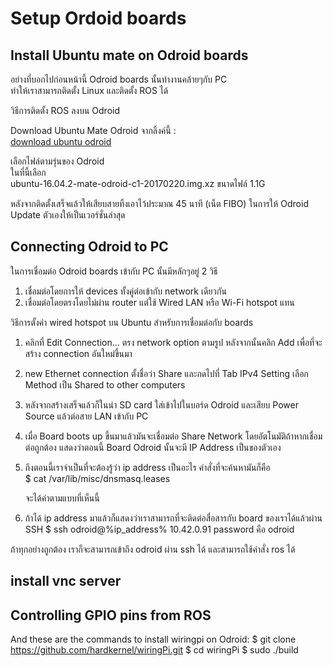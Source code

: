 # Setup Ordoid boards

## Install Ubuntu mate on Odroid boards

อย่างที่บอกไปก่อนหน้านี้ Odroid boards นั้นทำงานคล้ายๆกับ PC \
ทำให้เราสามารถติดตั้ง Linux และติดตั้ง ROS ได้

วิธีการติดตั้ง ROS ลงบน Odroid

Download Ubuntu Mate Odroid จากลิ้งค์นี้ : \
[download ubuntu odroid](https://odroid.in/ubuntu_16.04lts/)

เลือกไฟล์ตามรุ่นของ Odroid \
ในที่นี้เลือก \
ubuntu-16.04.2-mate-odroid-c1-20170220.img.xz ขนาดไฟล์ 1.1G

หลังจากติดตั้งเสร็จแล้วให้เสียบสายทิ้งเอาไว้ประมาณ 45 นาที (เน็ต FIBO) ในการให้ Odroid Update ตัวเองให้เป็นเวอร์ชั่นล่าสุด

## Connecting Odroid to PC

ในการเชื่อมต่อ Odroid boards เข้ากับ PC นั้นมีหลักๆอยู่ 2 วิธี

1. เชื่อมต่อโดยการให้ devices ทั้งคู่ต่อเข้ากับ network เดียวกัน
2. เชื่อมต่อโดยตรงโดยไม่ผ่าน router แต่ใช้ Wired LAN หรือ Wi-Fi hotspot แทน

วิธีการตั้งค่า wired hotspot บน Ubuntu สำหรับการเชื่อมต่อกับ boards

1. คลิกที่ Edit Connection... ตรง network option ตามรูป หลังจากนั้นคลิก Add เพื่อที่จะสร้าง connection อันใหม่ขึ้นมา

2. new Ethernet connection ตั้งชื่อว่า Share และกดไปที่ Tab IPv4 Setting เลือก Method เป็น Shared to other computers

3. หลังจากสร้างเสร็จแล้วก็ในนำ SD card ใส่เข้าไปในบอร์ด Odroid และเสียบ Power Source แล้วต่อสาย LAN เข้ากับ PC

4. เมื่อ Board boots up ขึ้นมาแล้วมันจะเชื่อมต่อ Share Network โดยอัตโนมัติถ้าหากเชื่อมต่อถูกต้อง แสดงว่าตอนนี้ Board Odroid นั้นจะมี IP Address เป็นของตัวเอง

5. ถึงตอนนี้เราจำเป็นที่จะต้องรู้ว่า ip address เป็นอะไร คำสั่งที่จะค้นหามันก็คือ \
    $ cat /var/lib/misc/dnsmasq.leases

    จะได้ค่าตามแบบที่เห็นนี้

6. ถ้าได้ ip address มาแล้วก็แสดงว่าเราสามารถที่จะติดต่อสื่อสารกับ board ของเราได้แล้วผ่าน SSH
    $ ssh odroid@%ip_address%
    10.42.0.91
    password คือ odroid

ถ้าทุกอย่างถูกต้อง เราก็จะสามารถเข้าถึง odroid ผ่าน ssh ได้ และสามารถใช้คำสั่ง ros ได้


## install vnc server

## Controlling GPIO pins from ROS



And these are the commands to install wiringpi on Odroid:
$ git clone https://github.com/hardkernel/wiringPi.git
$ cd wiringPi
$ sudo ./build